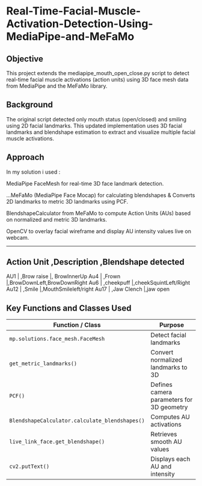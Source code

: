 # Real-Time-Facial-Muscle-Activation-Detection-Using-MediaPipe-and-MeFaMo
## Objective

This project extends the mediapipe_mouth_open_close.py script to detect real-time facial muscle activations (action units) using 3D face mesh data from MediaPipe and the MeFaMo library.

## Background

The original script detected only mouth status (open/closed) and smiling using 2D facial landmarks. This updated implementation uses 3D facial landmarks and blendshape estimation to extract and visualize multiple facial muscle activations.

## Approach

In my solution i used :

MediaPipe FaceMesh for real-time 3D face landmark detection.

...MeFaMo (MediaPipe Face Mocap) for calculating blendshapes & Converts 2D landmarks to metric 3D landmarks using PCF.

BlendshapeCalculator from MeFaMo to compute Action Units (AUs) based on normalized and metric 3D landmarks.

OpenCV to overlay facial wireframe and display AU intensity values live on webcam.

 ---------------------------------------------------------------------- 
 Action Unit      ,Description                ,Blendshape detected              
-------------------------------------------------------------------------
  AU1            | ,Brow raise                  |, BrowInnerUp
  Au4            | ,Frown                       |,BrowDownLeft,BrowDownRight
  Au6            | ,cheekpuff                   |,cheekSquintLeft/Right
  Au12           | ,Smile                       |,MouthSmileleft/right
  Au17           | ,Jaw Clench                  |,jaw open


 ## Key Functions and Classes Used
| Function / Class                          | Purpose                                |
|-------------------------------------------|----------------------------------------|
| `mp.solutions.face_mesh.FaceMesh`         | Detect facial landmarks                |
| `get_metric_landmarks()`                  | Convert normalized landmarks to 3D     |
| `PCF()`                                   | Defines camera parameters for 3D geometry |
| `BlendshapeCalculator.calculate_blendshapes()` | Computes AU activations         |
| `live_link_face.get_blendshape()`         | Retrieves smooth AU values             |
| `cv2.putText()`                           | Displays each AU and intensity         |

